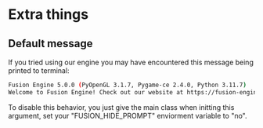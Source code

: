 # Extra things

## Default message
If you tried using our engine you may have encountered this message being printed to terminal:

```bash
Fusion Engine 5.0.0 (PyOpenGL 3.1.7, Pygame-ce 2.4.0, Python 3.11.7)
Welcome to Fusion Engine! Check out our website at https://fusion-engine.tech/
```

To disable this behavior, you just give the main class when initting this argument, set your "FUSION_HIDE_PROMPT" enviorment variable to "no".